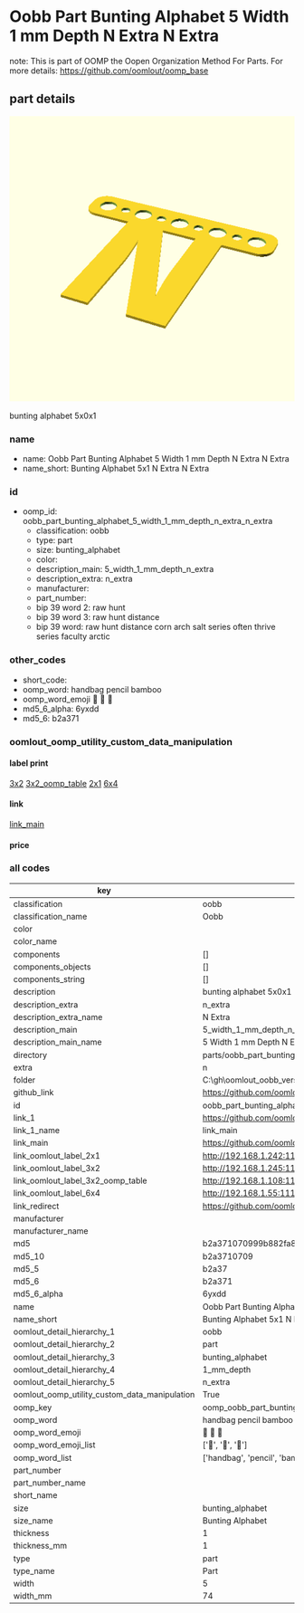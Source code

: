 # Oobb Part Bunting Alphabet 5 Width 1 mm Depth N Extra N Extra  

note: This is part of OOMP the Oopen Organization Method For Parts. For more details: https://github.com/oomlout/oomp_base

##  part details
  

[![](3dpr.png)](3dpr.png)

bunting alphabet 5x0x1



### name
* name: Oobb Part Bunting Alphabet 5 Width 1 mm Depth N Extra N Extra
* name_short: Bunting Alphabet 5x1 N Extra N Extra
### id
* oomp_id: oobb_part_bunting_alphabet_5_width_1_mm_depth_n_extra_n_extra
  * classification: oobb
  * type: part
  * size: bunting_alphabet
  * color: 
  * description_main: 5_width_1_mm_depth_n_extra
  * description_extra: n_extra
  * manufacturer: 
  * part_number: 
  * bip 39 word 2: raw hunt
  * bip 39 word 3: raw hunt distance
  * bip 39 word: raw hunt distance corn arch salt series often thrive series faculty arctic

### other_codes
* short_code: 
* oomp_word: handbag pencil bamboo
* oomp_word_emoji :handbag: :pencil: :bamboo:
* md5_6_alpha: 6yxdd
* md5_6: b2a371






### oomlout_oomp_utility_custom_data_manipulation
#### label print
[3x2](http://192.168.1.245:1112/?label=oomp%206yxdd)
[3x2_oomp_table](http://192.168.1.108:1112/?label=oomp%206yxdd)
[2x1](http://192.168.1.242:1112/?label=oomp%206yxdd)
[6x4](http://192.168.1.55:1112/?label=oomp%206yxdd)    

#### link

[link_main](https://github.com/oomlout/oomlout_oobb_version_4_generated_parts/tree/main/navigation_oomp/oobb/part/bunting_alphabet/5_width_1_mm_depth_n_extra/n_extra/part)                              

#### price







### all codes 
| key | value |  
| --- | --- |  
| classification | oobb |  
| classification_name | Oobb |  
| color |  |  
| color_name |  |  
| components | [] |  
| components_objects | [] |  
| components_string | [] |  
| description | bunting alphabet 5x0x1 |  
| description_extra | n_extra |  
| description_extra_name | N Extra |  
| description_main | 5_width_1_mm_depth_n_extra |  
| description_main_name | 5 Width 1 mm Depth N Extra |  
| directory | parts/oobb_part_bunting_alphabet_5_width_1_mm_depth_n_extra_n_extra |  
| extra | n |  
| folder | C:\gh\oomlout_oobb_version_4_generated_parts\parts\oobb_part_bunting_alphabet_5_width_1_mm_depth_n_extra_n_extra |  
| github_link | https://github.com/oomlout/oomlout_oomp_part_src/tree/main/parts/oobb_part_bunting_alphabet_5_width_1_mm_depth_n_extra_n_extra |  
| id | oobb_part_bunting_alphabet_5_width_1_mm_depth_n_extra_n_extra |  
| link_1 | https://github.com/oomlout/oomlout_oobb_version_4_generated_parts/tree/main/navigation_oomp/oobb/part/bunting_alphabet/5_width_1_mm_depth_n_extra/n_extra/part |  
| link_1_name | link_main |  
| link_main | https://github.com/oomlout/oomlout_oobb_version_4_generated_parts/tree/main/navigation_oomp/oobb/part/bunting_alphabet/5_width_1_mm_depth_n_extra/n_extra/part |  
| link_oomlout_label_2x1 | http://192.168.1.242:1112/?label=oomp%206yxdd |  
| link_oomlout_label_3x2 | http://192.168.1.245:1112/?label=oomp%206yxdd |  
| link_oomlout_label_3x2_oomp_table | http://192.168.1.108:1112/?label=oomp%206yxdd |  
| link_oomlout_label_6x4 | http://192.168.1.55:1112/?label=oomp%206yxdd |  
| link_redirect | https://github.com/oomlout/oomlout_oobb_version_4_generated_parts/tree/main/parts/oobb_bunting_alphabet_05_01_ex_n |  
| manufacturer |  |  
| manufacturer_name |  |  
| md5 | b2a371070999b882fa8583067f5bdd94 |  
| md5_10 | b2a3710709 |  
| md5_5 | b2a37 |  
| md5_6 | b2a371 |  
| md5_6_alpha | 6yxdd |  
| name | Oobb Part Bunting Alphabet 5 Width 1 mm Depth N Extra N Extra |  
| name_short | Bunting Alphabet 5x1 N Extra N Extra |  
| oomlout_detail_hierarchy_1 | oobb |  
| oomlout_detail_hierarchy_2 | part |  
| oomlout_detail_hierarchy_3 | bunting_alphabet |  
| oomlout_detail_hierarchy_4 | 1_mm_depth |  
| oomlout_detail_hierarchy_5 | n_extra |  
| oomlout_oomp_utility_custom_data_manipulation | True |  
| oomp_key | oomp_oobb_part_bunting_alphabet_5_width_1_mm_depth_n_extra_n_extra |  
| oomp_word | handbag pencil bamboo |  
| oomp_word_emoji | :handbag: :pencil: :bamboo: |  
| oomp_word_emoji_list | [':handbag:', ':pencil:', ':bamboo:'] |  
| oomp_word_list | ['handbag', 'pencil', 'bamboo'] |  
| part_number |  |  
| part_number_name |  |  
| short_name |  |  
| size | bunting_alphabet |  
| size_name | Bunting Alphabet |  
| thickness | 1 |  
| thickness_mm | 1 |  
| type | part |  
| type_name | Part |  
| width | 5 |  
| width_mm | 74 |  
